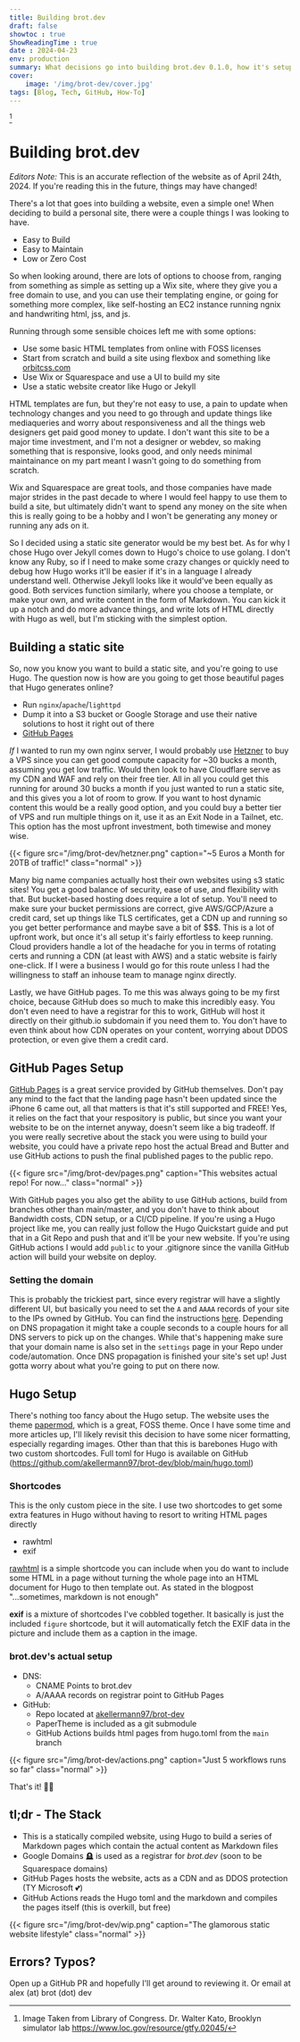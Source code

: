 ```yaml
---
title: Building brot.dev
draft: false
showtoc : true
ShowReadingTime : true
date : 2024-04-23
env: production
summary: What decisions go into building brot.dev 0.1.0, how it's setup, and the deployment pipeline.
cover:
    image: '/img/brot-dev/cover.jpg'
tags: [Blog, Tech, GitHub, How-To]
---
```

[^1]

# Building brot.dev
*Editors Note:* This is an accurate reflection of the website as of April 24th, 2024. If you're reading this in the future, things may have changed!


There's a lot that goes into building a website, even a simple one! When deciding to build a personal site, there were a couple things I was looking to have.

- Easy to Build
- Easy to Maintain
- Low or Zero Cost

So when looking around, there are lots of options to choose from, ranging from something as simple as setting up a Wix site, where they give you a free domain to use, and you can use their templating engine, or going for something more complex, like self-hosting an EC2 instance running ngnix and handwriting html, jss, and js.

Running through some sensible choices left me with some options:
- Use some basic HTML templates from online with FOSS licenses
- Start from scratch and build a site using flexbox and something like [orbitcss.com](https://orbitcss.com)
- Use Wix or Squarespace and use a UI to build my site
- Use a static website creator like Hugo or Jekyll

HTML templates are fun, but they're not easy to use, a pain to update when technology changes and you need to go through and update things like mediaqueries and worry about responsiveness and all the things web designers get paid good money to update. I don't want this site to be a major time investment, and I'm not a designer or webdev, so making something that is responsive, looks good, and only needs minimal maintainance on my part meant I wasn't going to do something from scratch. 

Wix and Squarespace are great tools, and those companies have made major strides in the past decade to where I would feel happy to use them to build a site, but ultimately didn't want to spend any money on the site when this is really going to be a hobby and I won't be generating any money or running any ads on it.

So I decided using a static site generator would be my best bet. As for why I chose Hugo over Jekyll comes down to Hugo's choice to use golang. I don't know any Ruby, so if I need to make some crazy changes or quickly need to debug how Hugo works it'll be easier if it's in a language I already understand well. Otherwise Jekyll looks like it would've been equally as good. Both services function similarly, where you choose a template, or make your own, and write content in the form of Markdown. You can kick it up a notch and do more advance things, and write lots of HTML directly with Hugo as well, but I'm sticking with the simplest option. 

## Building a static site
So, now you know you want to build a static site, and you're going to use Hugo. The question now is how are you going to get those beautiful pages that Hugo generates online?

- Run `nginx`/`apache`/`lighttpd`
- Dump it into a S3 bucket or Google Storage and use their native solutions to host it right out of there
- [GitHub Pages](https://pages.github.com)

*If* I wanted to run my own nginx server, I would probably use [Hetzner](https://hetzner.com) to buy a VPS since you can get good compute capacity for ~30 bucks a month, assuming you get low traffic. Would then look to have Cloudflare serve as my CDN and WAF and rely on their free tier. All in all you could get this running for around 30 bucks a month if you just wanted to run a static site, and this gives you a lot of room to grow. If you want to host dynamic content this would be a really good option, and you could buy a better tier of VPS and run multiple things on it, use it as an Exit Node in a Tailnet, etc. This option has the most upfront investment, both timewise and money wise.

{{< figure src="/img/brot-dev/hetzner.png" caption="~5 Euros a Month for 20TB of traffic!" class="normal" >}}

Many big name companies actually host their own websites using s3 static sites! You get a good balance of security, ease of use, and flexibility with that. But bucket-based hosting does require a lot of setup. You'll need to make sure your bucket permissions are correct, give AWS/GCP/Azure a credit card, set up things like TLS certificates, get a CDN up and running so you get better performance and maybe save a bit of \$\$\$. This is a lot of upfront work, but once it's all setup it's fairly effortless to keep running. Cloud providers handle a lot of the headache for you in terms of rotating certs and running a CDN (at least with AWS) and a static website is fairly one-click. If I were a business I would go for this route unless I had the willingness to staff an inhouse team to manage nginx directly.

Lastly, we have GitHub pages. To me this was always going to be my first choice, because GitHub does so much to make this incredibly easy. You don't even need to have a registrar for this to work, GitHub will host it directly on their github.io subdomain if you need them to. You don't have to even think about how CDN operates on your content, worrying about DDOS protection, or even give them a credit card.

## GitHub Pages Setup
[GitHub Pages](https://pages.github.com) is a great service provided by GitHub themselves. Don't pay any mind to the fact that the landing page hasn't been updated since the iPhone 6 came out, all that matters is that it's still supported and FREE! Yes, it relies on the fact that your respository is public, but since you want your website to be on the internet anyway, doesn't seem like a big tradeoff. If you were really secretive about the stack you were using to build your website, you could have a private repo host the actual Bread and Butter and use GitHub actions to push the final published pages to the public repo.

{{< figure src="/img/brot-dev/pages.png" caption="This websites actual repo! For now..." class="normal" >}}

With GitHub pages you also get the ability to use GitHub actions, build from branches other than main/master, and you don't have to think about Bandwidth costs, CDN setup, or a CI/CD pipeline. If you're using a Hugo project like me, you can really just follow the Hugo Quickstart guide and put that in a Git Repo and push that and it'll be your new website. If you're using GitHub actions I would add `public` to your .gitignore since the vanilla GitHub action will build your website on deploy.

### Setting the domain
This is probably the trickiest part, since every registrar will have a slightly different UI, but basically you need to set the `A` and `AAAA` records of your site to the IPs owned by GitHub. You can find the instructions [here](https://docs.github.com/en/pages/configuring-a-custom-domain-for-your-github-pages-site/managing-a-custom-domain-for-your-github-pages-site#configuring-an-apex-domain). Depending on DNS propagation it might take a couple seconds to a couple hours for all DNS servers to pick up on the changes. While that's happening make sure that your domain name is also set in the `settings` page in your Repo under code/automation. Once DNS propagation is finished your site's set up! Just gotta worry about what you're going to put on there now.

## Hugo Setup
There's nothing too fancy about the Hugo setup. The website uses the theme [papermod](https://github.com/adityatelange/hugo-PaperMod), which is a great, FOSS theme. Once I have some time and more articles up, I'll likely revisit this decision to have some nicer formatting, especially regarding images. Other than that this is barebones Hugo with two custom shortcodes. Full toml for Hugo is available on GitHub (https://github.com/akellermann97/brot-dev/blob/main/hugo.toml)

### Shortcodes
This is the only custom piece in the site. I use two shortcodes to get some extra features in Hugo without having to resort to writing HTML pages directly

- rawhtml
- exif

[rawhtml](https://anaulin.org/blog/hugo-raw-html-shortcode/) is a simple shortcode you can include when you do want to include some HTML in a page without turning the whole page into an HTML document for Hugo to then template out. As stated in the blogpost "...sometimes, markdown is not enough"

**exif** is a mixture of shortcodes I've cobbled together. It basically is just the included `figure` shortcode, but it will automatically fetch the EXIF data in the picture and include them as a caption in the image.

### brot.dev's actual setup

- DNS:
    - CNAME Points to brot.dev
    - A/AAAA records on registrar point to GitHub Pages
- GitHub:
    - Repo located at [akellermann97/brot-dev](https://github.com/akellermann97/brot-dev)
    - PaperTheme is included as a git submodule
    - GitHub Actions builds html pages from hugo.toml from the `main` branch

{{< figure src="/img/brot-dev/actions.png" caption="Just 5 workflows runs so far" class="normal" >}}

That's it! 🎉🎂

## tl;dr - The Stack
- This is a statically compiled website, using Hugo to build a series of Markdown pages which contain the actual content as Markdown files
- Google Domains 🪦 is used as a registrar for *brot.dev* (soon to be Squarespace domains)
- GitHub Pages hosts the website, acts as a CDN and as DDOS protection (TY Microsoft 💕)
- GitHub Actions reads the Hugo toml and the markdown and compiles the pages itself (this is overkill, but free)

{{< figure src="/img/brot-dev/wip.png" caption="The glamorous static website lifestyle" class="normal" >}}

## Errors? Typos?
Open up a GitHub PR and hopefully I'll get around to reviewing it. Or email at alex (at) brot (dot) dev
[^1]: Image Taken from Library of Congress. Dr. Walter Kato, Brooklyn simulator lab https://www.loc.gov/resource/gtfy.02045/